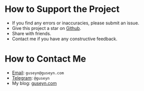 # How to Support the Project

- If you find any errors or inaccuracies, please submit an issue.
- Give this project a star on [Github](https://github.com/Guseyn/nn-math-web).
- Share with friends.
- Contact me if you have any constructive feedback.

# How to Contact Me

- [Email](mailto:guseyn@guseyn.com): `guseyn@guseyn.com`
- [Telegram](https://t.me/guseyn): `@guseyn`
- My blog: [guseyn.com](https://guseyn.com)
